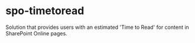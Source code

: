 # spo-timetoread
Solution that provides users with an estimated 'Time to Read' for content in SharePoint Online pages.
